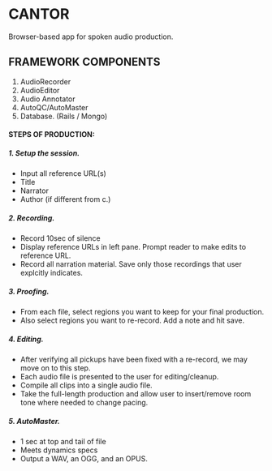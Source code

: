 # CANTOR

Browser-based app for spoken audio production.

## FRAMEWORK COMPONENTS

1. AudioRecorder 
2. AudioEditor
3. Audio Annotator
4. AutoQC/AutoMaster
5. Database. (Rails / Mongo)

#### STEPS OF PRODUCTION:

##### 1. Setup the session.

* Input all reference URL(s)
* Title
* Narrator
* Author (if different from c.)

##### 2. Recording.

* Record 10sec of silence
* Display reference URLs in left pane. Prompt reader to make edits to reference URL.
* Record all narration material. Save only those recordings that user explcitly indicates.

##### 3. Proofing.

* From each file, select regions you want to keep for your final production.
* Also select regions you want to re-record. Add a note and hit save.

##### 4. Editing.

* After verifying all pickups have been fixed with a re-record, we may move on to this step.
* Each audio file is presented to the user for editing/cleanup. 
* Compile all clips into a single audio file.
* Take the full-length production and allow user to insert/remove room tone where needed to change pacing.

##### 5. AutoMaster.

* 1 sec at top and tail of file
* Meets dynamics specs
* Output a WAV, an OGG, and an OPUS.